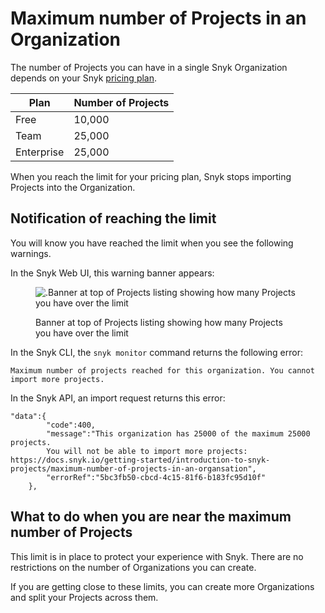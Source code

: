 # Maximum number of Projects in an Organization

The number of Projects you can have in a single Snyk Organization depends on your Snyk [pricing plan](https://snyk.io/plans/).

| Plan       | Number of Projects |
| ---------- | ------------------ |
| Free       | 10,000             |
| Team       | 25,000             |
| Enterprise | 25,000             |

When you reach the limit for your pricing plan, Snyk stops importing Projects into the Organization.

## **Notification of reaching the limit**

You will know you have reached the limit when you see the following warnings.

In the Snyk Web UI, this warning banner appears:

<figure><img src="../../.gitbook/assets/Maximum number of projects.png" alt=".Banner at top of Projects listing showing how many Projects you have over the limit"><figcaption><p>Banner at top of Projects listing showing how many Projects you have over the limit</p></figcaption></figure>

In the Snyk CLI, the `snyk monitor` command returns the following error:

`Maximum number of projects reached for this organization. You cannot import more projects.`

In the Snyk API, an import request returns this error:

```
"data":{
        "code":400,
        "message":"This organization has 25000 of the maximum 25000 projects.
        You will not be able to import more projects: https://docs.snyk.io/getting-started/introduction-to-snyk-projects/maximum-number-of-projects-in-an-organsation",
        "errorRef":"5bc3fb50-cbcd-4c15-81f6-b183fc95d10f"
    },
```

## What to do when you are near the maximum number of Projects

This limit is in place to protect your experience with Snyk. There are no restrictions on the number of Organizations you can create.

If you are getting close to these limits, you can create more Organizations and split your Projects across them.

